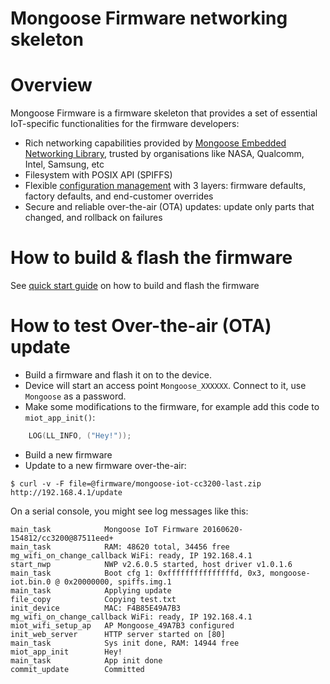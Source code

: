 Mongoose Firmware networking skeleton
=====================================

# Overview

Mongoose Firmware is a firmware skeleton that provides a set of
essential IoT-specific functionalities for the firmware developers:

- Rich networking capabilities provided by
  [Mongoose Embedded Networking Library](https://github.com/cesanta/mongoose),
  trusted by organisations like NASA, Qualcomm, Intel, Samsung, etc
- Filesystem with POSIX API (SPIFFS)
- Flexible [configuration management](https://docs.cesanta.com/mongoose-iot/master/#/firmware/configuration.md/) with 3 layers: firmware
  defaults, factory defaults, and end-customer overrides
- Secure and reliable over-the-air (OTA) updates: update only parts that
  changed, and rollback on failures

# How to build & flash the firmware

See [quick start guide](https://mongoose-iot.com/docs/#/quickstart/overview.md/)
on how to build and flash the firmware

# How to test Over-the-air (OTA) update

- Build a firmware and flash it on to the device.
- Device will start an access point `Mongoose_XXXXXX`. Connect to it,
  use `Mongoose` as a password.
- Make some modifications to the firmware, for example add this code to
`miot_app_init()`:

```c
    LOG(LL_INFO, ("Hey!"));
```
- Build a new firmware
- Update to a new firmware over-the-air:
```
$ curl -v -F file=@firmware/mongoose-iot-cc3200-last.zip http://192.168.4.1/update
```

On a serial console, you might see log messages like this:

```
main_task            Mongoose IoT Firmware 20160620-154812/cc3200@87511eed+
main_task            RAM: 48620 total, 34456 free
mg_wifi_on_change_callback WiFi: ready, IP 192.168.4.1
start_nwp            NWP v2.6.0.5 started, host driver v1.0.1.6
main_task            Boot cfg 1: 0xfffffffffffffffd, 0x3, mongoose-iot.bin.0 @ 0x20000000, spiffs.img.1
main_task            Applying update
file_copy            Copying test.txt
init_device          MAC: F4B85E49A7B3
mg_wifi_on_change_callback WiFi: ready, IP 192.168.4.1
miot_wifi_setup_ap   AP Mongoose_49A7B3 configured
init_web_server      HTTP server started on [80]
main_task            Sys init done, RAM: 14944 free
miot_app_init        Hey!
main_task            App init done
commit_update        Committed
```
